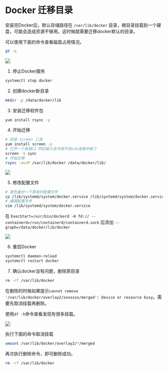 # Docker 迁移目录

安装完Docker后，默认存储路径在 `/var/lib/docker` 目录，根目录挂载到一个硬盘，可能会造成资源不够用。这时候就需要迁移docker默认的目录。

可以使用下面的命令查看磁盘占用情况。
```bash
df -h
```

![](https://danerlt-1258802437.cos.ap-chongqing.myqcloud.com/2024-03-21-B1TsPr.png)


1. 停止Docker服务

```bash
systemctl stop docker
```

2. 创建docker新目录

```bash
mkdir -p /data/docker/lib
```

3. 安装迁移软件包

```bash
yum install rsync -y
```

4. 开始迁移

```bash
# 安装 screen 工具
yum install screen -y
# 打开一个新窗口 然后输入命令就不怕ssh连接中断了
screen -S sync
# 开始迁移
rsync -avzP /var/lib/docker /data/docker/lib/
```

![](https://danerlt-1258802437.cos.ap-chongqing.myqcloud.com/2024-03-21-HIPoiT.png)

5. 修改配置文件 

```bash
# 首先备份一下原来的配置文件
cp /lib/systemd/system/docker.service /lib/systemd/system/docker.service.bak
# 编辑配置文件
vim /lib/systemd/system/docker.service
```

在 `ExecStart=/usr/bin/dockerd -H fd:// --containerd=/run/containerd/containerd.sock` 后添加 `--graph=/data/docker/lib/docker`

![](https://danerlt-1258802437.cos.ap-chongqing.myqcloud.com/2024-03-22-PHOmQX.png)

6. 重启Docker

```bash
systemctl daemon-reload
systemctl restart docker
```

7. 确认docker没有问题，删除原目录

```bash
rm -rf /var/lib/docker
```

在删除的时候如果提示`cannot remove '/var/lib/docker/overlay2/xxxxxxx/merged': Device or resource busy`。需要先取消挂载再删除。

使用`df -h`命令查看发现有很多挂载。

![](https://danerlt-1258802437.cos.ap-chongqing.myqcloud.com/2024-03-22-0Bhzkw.png)

执行下面的命令取消挂载
```bash
umount /var/lib/docker/overlay2/*/merged
```

再次执行删除命令，即可删除成功。
```bash
rm -rf /var/lib/docker
```
